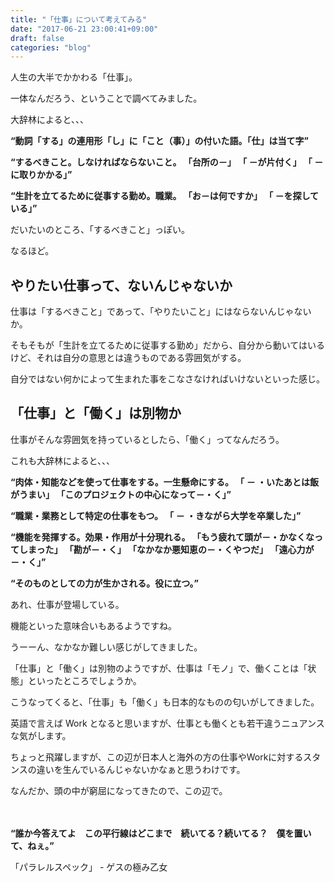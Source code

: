 ```yaml
---
title: "「仕事」について考えてみる"
date: "2017-06-21 23:00:41+09:00"
draft: false
categories: "blog"
---
```

人生の大半でかかわる「仕事」。

一体なんだろう、ということで調べてみました。

大辞林によると、、、

<strong>“動詞「する」の連用形「し」に「こと（事）」の付いた語。「仕」は当て字”</strong>

<strong>“するべきこと。しなければならないこと。 「台所の－」 「 －が片付く」 「 －に取りかかる」”</strong>

<strong>“生計を立てるために従事する勤め。職業。 「お－は何ですか」 「 －を探している」”</strong>

だいたいのところ、「するべきこと」っぽい。

なるほど。

<h2>やりたい仕事って、ないんじゃないか</h2>

仕事は「するべきこと」であって、「やりたいこと」にはならないんじゃないか。

そもそもが「生計を立てるために従事する勤め」だから、自分から動いてはいるけど、それは自分の意思とは違うものである雰囲気がする。

自分ではない何かによって生まれた事をこなさなければいけないといった感じ。

<h2>「仕事」と「働く」は別物か</h2>

仕事がそんな雰囲気を持っているとしたら、「働く」ってなんだろう。

これも大辞林によると、、、

<strong>“肉体・知能などを使って仕事をする。一生懸命にする。 「 － ・いたあとは飯がうまい」 「このプロジェクトの中心になって－・く」”</strong>

<strong>“職業・業務として特定の仕事をもつ。 「 － ・きながら大学を卒業した」”</strong>

<strong>“機能を発揮する。効果・作用が十分現れる。 「もう疲れて頭が－・かなくなってしまった」 「勘が－・く」 「なかなか悪知恵の－・くやつだ」 「遠心力が－・く」”</strong>

<strong>“そのものとしての力が生かされる。役に立つ。”</strong>

あれ、仕事が登場している。

機能といった意味合いもあるようですね。

うーーん、なかなか難しい感じがしてきました。

「仕事」と「働く」は別物のようですが、仕事は「モノ」で、働くことは「状態」といったところでしょうか。

こうなってくると、「仕事」も「働く」も日本的なものの匂いがしてきました。

英語で言えば Work となると思いますが、仕事とも働くとも若干違うニュアンスな気がします。

ちょっと飛躍しますが、この辺が日本人と海外の方の仕事やWorkに対するスタンスの違いを生んでいるんじゃないかなぁと思うわけです。

なんだか、頭の中が窮屈になってきたので、この辺で。

　

<strong>“誰か今答えてよ　この平行線はどこまで　続いてる？続いてる？　僕を置いて、ねぇ。”</strong>

「パラレルスペック」 - ゲスの極み乙女